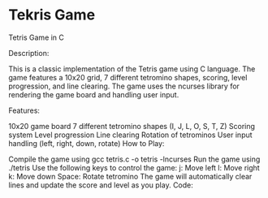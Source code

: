 # Tekris Game
Tetris Game in C

Description:

This is a classic implementation of the Tetris game using C language. The game features a 10x20 grid, 7 different tetromino shapes, scoring, level progression, and line clearing. The game uses the ncurses library for rendering the game board and handling user input.

Features:

10x20 game board
7 different tetromino shapes (I, J, L, O, S, T, Z)
Scoring system
Level progression
Line clearing
Rotation of tetrominos
User input handling (left, right, down, rotate)
How to Play:

Compile the game using gcc tetris.c -o tetris -lncurses
Run the game using ./tetris
Use the following keys to control the game:
j: Move left
l: Move right
k: Move down
Space: Rotate tetromino
The game will automatically clear lines and update the score and level as you play.
Code:
 
